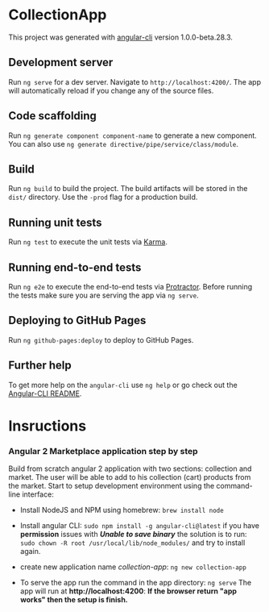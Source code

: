 # CollectionApp

This project was generated with [angular-cli](https://github.com/angular/angular-cli) version 1.0.0-beta.28.3.

## Development server
Run `ng serve` for a dev server. Navigate to `http://localhost:4200/`. The app will automatically reload if you change any of the source files.

## Code scaffolding

Run `ng generate component component-name` to generate a new component. You can also use `ng generate directive/pipe/service/class/module`.

## Build

Run `ng build` to build the project. The build artifacts will be stored in the `dist/` directory. Use the `-prod` flag for a production build.

## Running unit tests

Run `ng test` to execute the unit tests via [Karma](https://karma-runner.github.io).

## Running end-to-end tests

Run `ng e2e` to execute the end-to-end tests via [Protractor](http://www.protractortest.org/).
Before running the tests make sure you are serving the app via `ng serve`.

## Deploying to GitHub Pages

Run `ng github-pages:deploy` to deploy to GitHub Pages.

## Further help

To get more help on the `angular-cli` use `ng help` or go check out the [Angular-CLI README](https://github.com/angular/angular-cli/blob/master/README.md).


# Insructions
### Angular 2 Marketplace application step by step

Build from scratch angular 2 application with two sections: collection and market.
The user will be able to add to his collection (cart) products from the market.
Start to setup development environment using the command-line interface:
- Install NodeJS and NPM using homebrew: 
`brew install node`
- Install angular CLI:
`sudo npm install -g angular-cli@latest`
 if you  have **permission** issues with _**Unable to save binary**_ the solution is to run:
`sudo chown -R root /usr/local/lib/node_modules/`
and try to install again.

- create new application name *collection-app*:
`ng new collection-app`

- To serve the app run the command in the app directory:
`ng serve`
The app will run at **http://localhost:4200**:
**If the browser return "app works" then the setup is finish.**
